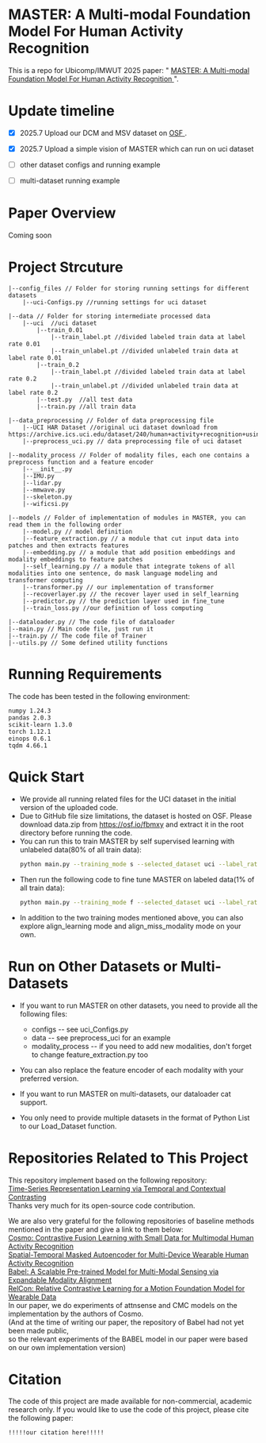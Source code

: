 # MASTER: A Multi-modal Foundation Model For Human Activity Recognition
This is a repo for Ubicomp/IMWUT 2025 paper: " <a href="!!!!!our paper link here!!!!!"> MASTER: A Multi-modal Foundation Model For Human Activity Recognition </a>".

# Update timeline
* [x] 2025.7 Upload our DCM and MSV dataset on <a href="https://osf.io/fbmxy"> OSF </a>.
* [x] 2025.7 Upload a simple vision of MASTER which can run on uci dataset
* [ ] other dataset configs and running example
* [ ] multi-dataset running example


# Paper Overview
Coming soon

# Project Strcuture
```
|--config_files // Folder for storing running settings for different datasets
    |--uci-Configs.py //running settings for uci dataset

|--data // Folder for storing intermediate processed data
    |--uci  //uci dataset
        |--train_0.01
            |--train_label.pt //divided labeled train data at label rate 0.01
            |--train_unlabel.pt //divided unlabeled train data at label rate 0.01
        |--train_0.2
            |--train_label.pt //divided labeled train data at label rate 0.2
            |--train_unlabel.pt //divided unlabeled train data at label rate 0.2
        |--test.py  //all test data
        |--train.py //all train data

|--data_preprocessing // Folder of data preprocessing file
    |--UCI HAR Dataset //original uci dataset download from https://archive.ics.uci.edu/dataset/240/human+activity+recognition+using+smartphones
    |--preprocess_uci.py // data preprocessing file of uci dataset

|--modality_process // Folder of modality files, each one contains a preprocess function and a feature encoder
    |--__init__.py
    |--IMU.py
    |--lidar.py
    |--mmwave.py
    |--skeleton.py
    |--wificsi.py

|--models // Folder of implementation of modules in MASTER, you can read them in the following order
    |--model.py // model definition
    |--feature_extraction.py // a module that cut input data into patches and then extracts features
    |--embedding.py // a module that add position embeddings and modality embeddings to feature patches
    |--self_learning.py // a module that integrate tokens of all modalities into one sentence, do mask language modeling and transformer computing
    |--transformer.py // our implementation of transformer
    |--recoverlayer.py // the recover layer used in self_learning
    |--predictor.py // the prediction layer used in fine_tune
    |--train_loss.py //our definition of loss computing

|--dataloader.py // The code file of dataloader
|--main.py // Main code file, just run it
|--train.py // The code file of Trainer
|--utils.py // Some defined utility functions
```

# Running Requirements
The code has been tested in the following environment:  
```
numpy 1.24.3  
pandas 2.0.3  
scikit-learn 1.3.0  
torch 1.12.1  
einops 0.6.1  
tqdm 4.66.1
```

# Quick Start
* We provide all running related files for the UCI dataset in the initial version of the uploaded code.
* Due to GitHub file size limitations, the dataset is hosted on OSF. Please download data.zip from https://osf.io/fbmxy and extract it in the root directory before running the code.
* You can run this to train MASTER by self supervised learning with unlabeled data(80% of all train data):
    ```bash
    python main.py --training_mode s --selected_dataset uci --label_rate 0.2 --seed 123 --device cuda --cuda_no 0 --experiment_description test --run_description uci
    ```
* Then run the following code to fine tune MASTER on labeled data(1% of all train data):
    ```bash
    python main.py --training_mode f --selected_dataset uci --label_rate 0.01 --seed 123 --device cuda --cuda_no 0 --experiment_description test --run_description uci
    ```
* In addition to the two training modes mentioned above, you can also explore align_learning mode and align_miss_modality mode on your own.

# Run on Other Datasets or Multi-Datasets
* If you want to run MASTER on other datasets, you need to provide all the following files:
  * configs -- see uci_Configs.py
  * data -- see preprocess_uci for an example
  * modality_process -- if you need to add new modalities, don't forget to change feature_extraction.py too
* You can also replace the feature encoder of each modality with your preferred version.


* If you want to run MASTER on multi-datasets, our dataloader cat support. 
* You only need to provide multiple datasets in the format of Python List to our Load_Dataset function.

# Repositories Related to This Project
This repository implement based on the following repository:  
<a href="https://github.com/emadeldeen24/TS-TCC">Time-Series Representation Learning via Temporal and Contextual Contrasting</a>  
Thanks very much for its open-source code contribution.

We are also very grateful for the following repositories of baseline methods mentioned in the paper and give a link to them below:  
<a href="https://github.com/xmouyang/Cosmo"> Cosmo: Contrastive Fusion Learning with Small Data for Multimodal Human Activity Recognition</a>  
<a href="https://github.com/wdkhuans/STMAE"> Spatial-Temporal Masked Autoencoder for Multi-Device Wearable Human Activity Recognition</a>  
<a href="https://github.com/I-ESC/Project-Babel"> Babel: A Scalable Pre-trained Model for Multi-Modal Sensing via Expandable Modality Alignment</a>   
<a href="https://github.com/maxxu05/relcon"> RelCon: Relative Contrastive Learning for a Motion Foundation Model for Wearable Data</a>  
In our paper, we do experiments of attnsense and CMC models on the implementation by the authors of Cosmo.  
(And at the time of writing our paper, the repository of Babel had not yet been made public,  
so the relevant experiments of the BABEL model in our paper were based on our own implementation version)

# Citation
The code of this project are made available for non-commercial, academic research only. If you would like to use the code of this project, please cite the following paper:
```
!!!!!our citation here!!!!!
```
    
